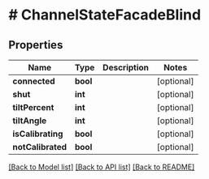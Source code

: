 # # ChannelStateFacadeBlind

## Properties

Name | Type | Description | Notes
------------ | ------------- | ------------- | -------------
**connected** | **bool** |  | [optional]
**shut** | **int** |  | [optional]
**tiltPercent** | **int** |  | [optional]
**tiltAngle** | **int** |  | [optional]
**isCalibrating** | **bool** |  | [optional]
**notCalibrated** | **bool** |  | [optional]

[[Back to Model list]](../../README.md#models) [[Back to API list]](../../README.md#endpoints) [[Back to README]](../../README.md)
